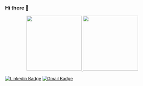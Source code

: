 ### Hi there 👋

 
 <div align="center">
   <a href="https://github.com/alexandrejuniorc">
   <img height="180em" src="https://github-readme-stats.vercel.app/api?username=LucasDallier&show_icons=true&theme=tokyonight&include_all_commits=true&count_private=true"/>
   <img height="180em" src="https://github-readme-stats.vercel.app/api/top-langs/?username=LucasDallier&layout=compact&theme=tokyonight"/>
 </div>
  
  [![Linkedin Badge](https://img.shields.io/badge/-Lucas-Dallier-00875f?style=flat-square&logo=Linkedin&logoColor=white&link=https://https://www.linkedin.com/in/lucas-dallier-arraes-68708a1b3//)](https://www.linkedin.com/in/lucas-dallier-arraes-68708a1b3//) 
[![Gmail Badge](https://img.shields.io/badge/-devlucasdallier@gmail.com-00875f?style=flat-square&logo=Gmail&logoColor=white&link=mailto:devlucasdallier@gmail.com)](mailto:devlucasdallier@gmail.com)
